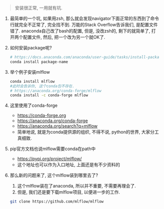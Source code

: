 > 安装很正常, 一用就有坑.

1. 最简单的一个坑, 如果用zsh, 那么就会发现navigator下面正常的东西到了命令行就完全不正常了, 完全找不到. 万能的Stack Overflow告诉我们, 是配置文件错了. anaconda自己改了bash的配置, 但是, 没改zsh的, 剩下的就简单了, 打开两个配置文件, 然后, 把一个改为另一个就OK了.

2. 如何安装package呢?

   ```sh
   # https://docs.anaconda.com/anaconda/user-guide/tasks/install-packages/
   conda install package-name
   ```

3. 举个例子安装mlflow

   ```sh
   conda install mlflow
   #此时会告诉你, 这个conda包不存在.
   # https://anaconda.org/conda-forge/mlflow
   conda install -c conda-forge mlflow 
   ```

4. 这里使用了conda-forge

   - https://conda-forge.org
   - https://anaconda.org/conda-forge
   - https://anaconda.org/search?q=mlflow
   - 简单地说, 就是为conda提供源的组织, 不得不说, python的世界, 大家分工真细致.

5. pip官方文档也说mlflow需要conda在path中

   - https://pypi.org/project/mlflow/
   - 这个地址也可以作为入口地址, 上面还是有不少资料的

6. 那么新的问题来了, 这个mlflow装到哪里去了?

   1. 这个mlflow装在了anaconda, 所以并不重要, 不需要再理会了.
   2. 但是, 我们还是要下载mlflow项目, 以便进一步的工作. 

   ```sh
   git clone https://github.com/mlflow/mlflow
   ```

   